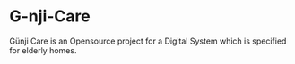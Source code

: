 # G-nji-Care
Günji Care is an Opensource project for a Digital System which is specified for elderly homes.
